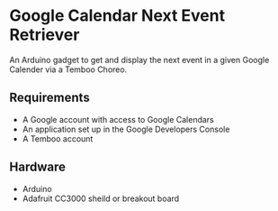 # Google Calendar Next Event Retriever

An Arduino gadget to get and display the next event in a given Google Calender via a Temboo Choreo.

## Requirements

* A Google account with access to Google Calendars
* An application set up in the Google Developers Console
* A Temboo account

## Hardware

* Arduino
* Adafruit CC3000 sheild or breakout board
